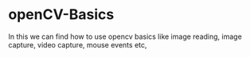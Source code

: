 # openCV-Basics
In this we can find how to use opencv basics like image reading, image capture, video capture, mouse events etc, 
